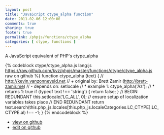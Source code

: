```yaml
---
layout: post
title: "JavaScript ctype_alpha function"
date: 2011-02-06 12:00:00
comments: true
sharing: true
footer: true
permalink: /phpjs/functions/ctype_alpha
categories: [ ctype, functions ]
---
```

A JavaScript equivalent of PHP's ctype_alpha
<!-- more -->
{% codeblock ctype/ctype_alpha.js lang:js https://raw.github.com/kvz/phpjs/master/functions/ctype/ctype_alpha.js raw on github %}
function ctype_alpha (text) {
    // http://kevin.vanzonneveld.net
    // +   original by: Brett Zamir (http://brett-zamir.me)
    // -    depends on: setlocale
    // *     example 1: ctype_alpha('Az');
    // *     returns 1: true
    if (typeof text !== 'string') {
        return false;
    }
    // BEGIN REDUNDANT
    this.setlocale('LC_ALL', 0); // ensure setup of localization variables takes place
    // END REDUNDANT
    return text.search(this.php_js.locales[this.php_js.localeCategories.LC_CTYPE].LC_CTYPE.al) !== -1;
}
{% endcodeblock %}
<ul>
 <li><a href="https://github.com/kvz/phpjs/blob/master/functions/ctype/ctype_alpha.js">view on github</a></li>
 <li><a href="https://github.com/kvz/phpjs/edit/master/functions/ctype/ctype_alpha.js">edit on github</a></li>
</ul>
